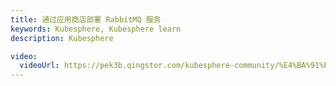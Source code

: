 ```yaml
---
title: 通过应用商店部署 RabbitMQ 服务
keywords: Kubesphere, Kubesphere learn
description: Kubesphere

video:
  videoUrl: https://pek3b.qingstor.com/kubesphere-community/%E4%BA%91%E5%8E%9F%E7%94%9F%E5%AE%9E%E6%88%98/85%E3%80%81KubeSphere-%E5%BA%94%E7%94%A8%E5%95%86%E5%BA%97-%E9%83%A8%E7%BD%B2RabbitMQ.mp4
---
```

